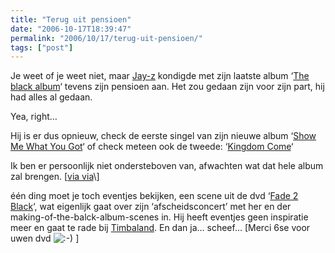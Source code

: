 ```yaml
---
title: "Terug uit pensioen"
date: "2006-10-17T18:39:47"
permalink: "2006/10/17/terug-uit-pensioen/"
tags: ["post"]
---
```

Je weet of je weet niet, maar [Jay-z](http://en.wikipedia.org/wiki/Jay-Z#_note-1 "http://en.wikipedia.org/wiki/Jay-Z#_note-1") kondigde met zijn laatste album ‘[The black album](http://en.wikipedia.org/wiki/The_Black_Album_(Jay-Z) "http://en.wikipedia.org/wiki/The_Black_Album_(Jay-Z)")‘ tevens zijn pensioen aan. Het zou gedaan zijn voor zijn part, hij had alles al gedaan.

Yea, right…

Hij is er dus opnieuw, check de eerste singel van zijn nieuwe album ‘[Show Me What You Got](http://xxlmag.com/online/?p=5233 "http://xxlmag.com/online/?p=5233")‘ of check meteen ook de tweede: ‘[Kingdom Come](http://xxlmag.com/online/?p=5354 "http://xxlmag.com/online/?p=5354")‘

Ik ben er persoonlijk niet ondersteboven van, afwachten wat dat hele album zal brengen. \[[via via](http://www.nalden.net/ "http://www.nalden.net")\]

één ding moet je toch eventjes bekijken, een scene uit de dvd ‘[Fade 2 Black](http://www.imdb.com/title/tt0428518/ "http://www.imdb.com/title/tt0428518/")‘, wat eigenlijk gaat over zijn ‘afscheidsconcert’ met her en der making-of-the-balck-album-scenes in. Hij heeft eventjes geen inspiratie meer en gaat te rade bij [Timbaland](http://en.wikipedia.org/wiki/Timbaland "http://en.wikipedia.org/wiki/Timbaland"). En dan ja… scheef… \[Merci 6se voor uwen dvd ![:-)](http://www.donebysimon.be/blog/wp-includes/images/smilies/icon_smile.gif) \]

